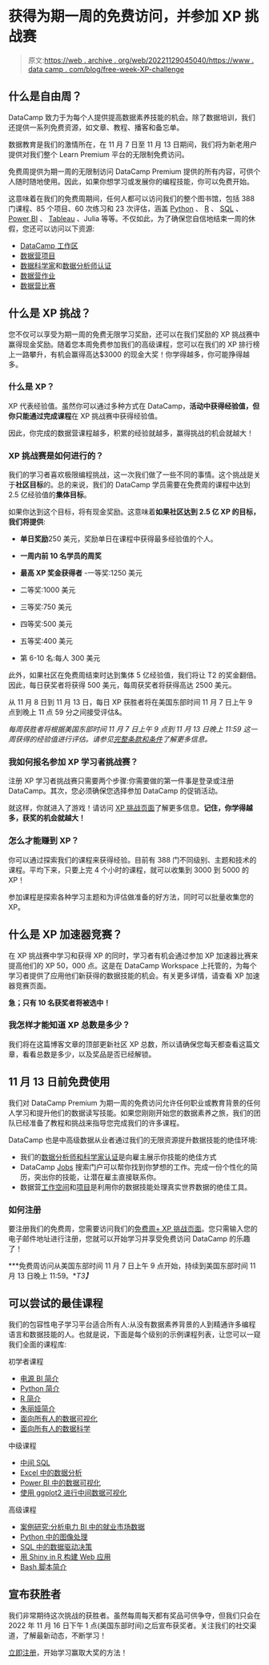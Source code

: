 # 获得为期一周的免费访问，并参加 XP 挑战赛

> 原文:[https://web . archive . org/web/20221129045040/https://www . data camp . com/blog/free-week-XP-challenge](https://web.archive.org/web/20221129045040/https://www.datacamp.com/blog/free-week-xp-challenge)

## 什么是自由周？

DataCamp 致力于为每个人提供提高数据素养技能的机会。除了数据培训，我们还提供一系列免费资源，如文章、教程、播客和备忘单。

数据教育是我们的激情所在，在 11 月 7 日至 11 月 13 日期间，我们将为新老用户提供对我们整个 Learn Premium 平台的无限制免费访问。

免费周提供为期一周的无限制访问 DataCamp Premium 提供的所有内容，可供个人随时随地使用。因此，如果你想学习或发展你的编程技能，你可以免费开始。

这意味着在我们的免费周期间，任何人都可以访问我们的整个图书馆，包括 388 门课程、85 个项目、60 次练习和 23 次评估，涵盖 [Python](https://web.archive.org/web/20221115185752/https://www.datacamp.com/learn/python) 、 [R](https://web.archive.org/web/20221115185752/https://www.datacamp.com/learn/r) 、 [SQL](https://web.archive.org/web/20221115185752/https://www.datacamp.com/learn/sql) 、 [Power BI](https://web.archive.org/web/20221115185752/https://www.datacamp.com/learn/power-bi) 、 [Tableau](https://web.archive.org/web/20221115185752/https://www.datacamp.com/learn/tableau) 、Julia 等等。不仅如此，为了确保您自信地结束一周的休假，您还可以访问以下资源:

*   [DataCamp 工作区](https://web.archive.org/web/20221115185752/https://www.datacamp.com/workspace)
*   [数据营项目](https://web.archive.org/web/20221115185752/https://www.datacamp.com/projects)
*   [数据科学家](https://web.archive.org/web/20221115185752/https://www.datacamp.com/certification/data-scientist)和[数据分析师认证](https://web.archive.org/web/20221115185752/https://www.datacamp.com/certification/data-analyst)
*   [数据营作业](https://web.archive.org/web/20221115185752/https://www.datacamp.com/data-jobs)
*   [数据营比赛](https://web.archive.org/web/20221115185752/https://www.datacamp.com/data-science-competitions)

## 什么是 XP 挑战？

您不仅可以享受为期一周的免费无限学习奖励，还可以在我们奖励的 XP 挑战赛中赢得现金奖励。随着您本周免费参加我们的高级课程，您可以在我们的 XP 排行榜上一路攀升，有机会赢得高达$3000 的现金大奖！你学得越多，你可能挣得越多。

### 什么是 XP？

XP 代表经验值。虽然你可以通过多种方式在 DataCamp，**活动中获得经验值，但你只能通过完成课程**在 XP 挑战赛中获得经验值。

因此，你完成的数据营课程越多，积累的经验就越多，赢得挑战的机会就越大！

### XP 挑战赛是如何进行的？

我们的学习者喜欢极限编程挑战，这一次我们做了一些不同的事情。这个挑战是关于**社区目标**的。总的来说，我们的 DataCamp 学员需要在免费周的课程中达到 2.5 亿经验值的**集体目标**。

如果你达到这个目标，将有现金奖励。这意味着**如果社区达到 2.5 亿 XP 的目标，我们将提供**:

*   **单日奖励**250 美元，奖励单日在课程中获得最多经验值的个人。
*   **一周内前 10 名学员的周奖**

*   **最高 XP 奖金获得者** -一等奖:1250 美元
*   二等奖:1000 美元
*   三等奖:750 美元
*   四等奖:500 美元
*   五等奖:400 美元
*   第 6-10 名:每人 300 美元

此外，如果社区在免费周结束时达到集体 5 亿经验值，我们将让 T2 的奖金翻倍。因此，每日获奖者将获得 500 美元，每周获奖者将获得高达 2500 美元。

从 11 月 8 日到 11 月 13 日，每日 XP 获胜者将在美国东部时间 11 月 7 日上午 9 点到晚上 11 点 59 分之间接受评估&。

*每周获胜者将根据美国东部时间 11 月 7 日上午 9 点到 11 月 13 日晚上 11:59 这一周获得的经验值进行评估。请参见[完整条款和条件](https://web.archive.org/web/20221115185752/https://support.datacamp.com/hc/en-us/articles/9956139503767)了解更多信息。*

### 我如何报名参加 XP 学习者挑战赛？

注册 XP 学习者挑战赛只需要两个步骤:你需要做的第一件事是登录或注册 DataCamp。其次，您必须确保您选择参加 DataCamp 的促销活动。

就这样，你就进入了游戏！请访问 [XP 挑战页面](https://web.archive.org/web/20221115185752/http://www.datacamp.com/promo/free-week-xp-challenge-2022)了解更多信息。**记住，你学得越多，获奖的机会就越大！**

### 怎么才能赚到 XP？

你可以通过探索我们的课程来获得经验。目前有 388 门不同级别、主题和技术的课程。平均下来，只要上完 4 个小时的课程，就可以收集到 3000 到 5000 的 XP！

参加课程是探索各种学习主题和为评估做准备的好方法，同时可以批量收集您的 XP。

## 什么是 XP 加速器竞赛？

在 XP 挑战赛中学习和获得 XP 的同时，学习者有机会通过参加 XP 加速器比赛来提高他们的 XP 50，000 点。这是在 DataCamp Workspace 上托管的，为每个学习者提供了应用他们新获得的数据技能的机会。有关更多详情，请查看 XP 加速器竞赛页面。

**急；只有 10 名获奖者将被选中！**

### 我怎样才能知道 XP 总数是多少？

我们将在这篇博客文章的顶部更新社区 XP 总数，所以请确保您每天都查看这篇文章，看看总数是多少，以及奖品是否已经解锁。

## 11 月 13 日前免费使用

我们对 DataCamp Premium 为期一周的免费访问允许任何职业或教育背景的任何人学习和提升他们的数据读写技能。如果您刚刚开始您的数据素养之旅，我们的团队已经准备了教程和挑战来指导您完成我们的许多课程。

DataCamp 也是中高级数据从业者通过我们的无限资源提升数据技能的绝佳环境:

*   我们的[数据分析师和科学家认证](https://web.archive.org/web/20221115185752/https://www.datacamp.com/certification)是向雇主展示你技能的绝佳方式
*   DataCamp [Jobs](https://web.archive.org/web/20221115185752/https://www.datacamp.com/data-jobs) 搜索门户可以帮你找到你梦想的工作。完成一份个性化的简历，突出你的技能，让潜在雇主直接联系你。
*   数据营[工作空间](https://web.archive.org/web/20221115185752/https://www.datacamp.com/workspace)和[项目](https://web.archive.org/web/20221115185752/https://www.datacamp.com/projects)是利用你的数据技能处理真实世界数据的绝佳工具。

### 如何注册

要注册我们的免费周，您需要访问我们的[免费周+ XP 挑战页面](https://web.archive.org/web/20221115185752/https://www.datacamp.com/promo/free-week-xp-challenge-2022)。您只需输入您的电子邮件地址进行注册，您就可以开始学习并享受免费访问 DataCamp 的乐趣了！

***免费周访问从美国东部时间 11 月 7 日上午 9 点开始，持续到美国东部时间 11 月 13 日晚上 11:59。**T3】*

## 可以尝试的最佳课程

我们的包容性电子学习平台适合所有人:从没有数据素养背景的人到精通许多编程语言和数据技能的人。也就是说，下面是每个级别的示例课程列表，让您可以一窥我们全面的课程库:

初学者课程

*   [电源 BI 简介](https://web.archive.org/web/20221115185752/https://www.datacamp.com/courses/introduction-to-power-bi)
*   [Python 简介](https://web.archive.org/web/20221115185752/https://www.datacamp.com/courses/intro-to-python-for-data-science)
*   [R 简介](https://web.archive.org/web/20221115185752/https://www.datacamp.com/courses/free-introduction-to-r)
*   [朱丽娅简介](https://web.archive.org/web/20221115185752/https://www.datacamp.com/courses/introduction-to-julia)
*   [面向所有人的数据可视化](https://web.archive.org/web/20221115185752/https://www.datacamp.com/courses/data-visualization-for-everyone)
*   [面向所有人的数据科学](https://web.archive.org/web/20221115185752/https://www.datacamp.com/courses/data-science-for-everyone)

中级课程

*   [中间 SQL](https://web.archive.org/web/20221115185752/https://www.datacamp.com/courses/intermediate-sql)
*   [Excel 中的数据分析](https://web.archive.org/web/20221115185752/https://www.datacamp.com/courses/data-analysis-in-excel)
*   [Power BI 中的数据可视化](https://web.archive.org/web/20221115185752/https://www.datacamp.com/courses/data-visualization-in-power-bi)
*   [使用 ggplot2 进行中间数据可视化](https://web.archive.org/web/20221115185752/https://www.datacamp.com/courses/intermediate-data-visualization-with-ggplot2)

高级课程

*   [案例研究:分析电力 BI 中的就业市场数据](https://web.archive.org/web/20221115185752/https://www.datacamp.com/courses/case-study-analyzing-job-market-data-in-power-bi)
*   [Python 中的图像处理](https://web.archive.org/web/20221115185752/https://www.datacamp.com/courses/image-processing-in-python)
*   [SQL 中的数据驱动决策](https://web.archive.org/web/20221115185752/https://www.datacamp.com/courses/data-driven-decision-making-in-sql)
*   [用 Shiny in R 构建 Web 应用](https://web.archive.org/web/20221115185752/https://www.datacamp.com/courses/building-web-applications-with-shiny-in-r)
*   [Bash 脚本简介](https://web.archive.org/web/20221115185752/https://www.datacamp.com/courses/introduction-to-bash-scripting)

## 宣布获胜者

我们非常期待这次挑战的获胜者。虽然每周每天都有奖品可供争夺，但我们只会在 2022 年 11 月 16 日下午 1 点(美国东部时间)之后宣布获奖者。关注我们的社交渠道，了解最新动态，不断学习！

[立即注册](https://web.archive.org/web/20221115185752/https://www.datacamp.com/promo/free-week-xp-challenge-2022)，开始学习赢取大奖的方法！